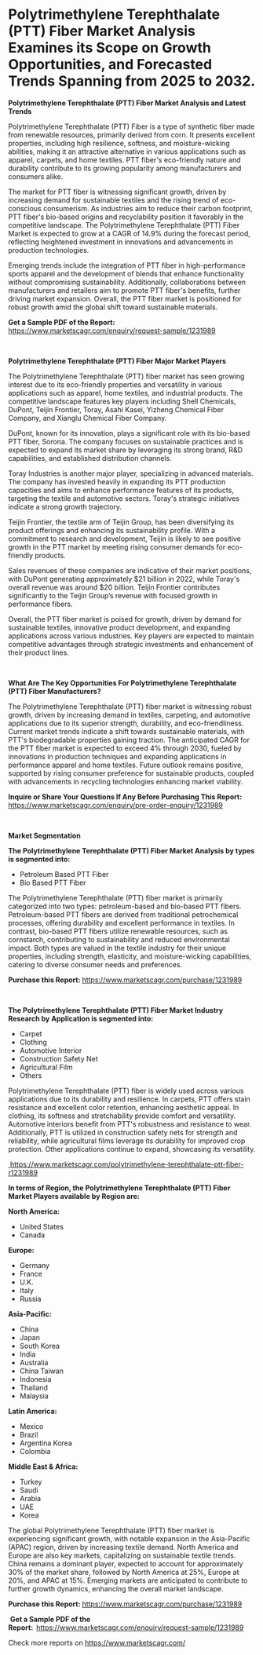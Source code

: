<p><h1>Polytrimethylene Terephthalate (PTT) Fiber Market Analysis Examines its Scope on Growth Opportunities, and Forecasted Trends Spanning from 2025 to 2032.</h1></p><p><strong>Polytrimethylene Terephthalate (PTT) Fiber Market Analysis and Latest Trends</strong></p>
<p><p>Polytrimethylene Terephthalate (PTT) Fiber is a type of synthetic fiber made from renewable resources, primarily derived from corn. It presents excellent properties, including high resilience, softness, and moisture-wicking abilities, making it an attractive alternative in various applications such as apparel, carpets, and home textiles. PTT fiber's eco-friendly nature and durability contribute to its growing popularity among manufacturers and consumers alike.</p><p>The market for PTT fiber is witnessing significant growth, driven by increasing demand for sustainable textiles and the rising trend of eco-conscious consumerism. As industries aim to reduce their carbon footprint, PTT fiber's bio-based origins and recyclability position it favorably in the competitive landscape. The Polytrimethylene Terephthalate (PTT) Fiber Market is expected to grow at a CAGR of 14.9% during the forecast period, reflecting heightened investment in innovations and advancements in production technologies.</p><p>Emerging trends include the integration of PTT fiber in high-performance sports apparel and the development of blends that enhance functionality without compromising sustainability. Additionally, collaborations between manufacturers and retailers aim to promote PTT fiber's benefits, further driving market expansion. Overall, the PTT fiber market is positioned for robust growth amid the global shift toward sustainable materials.</p></p>
<p><strong>Get a Sample PDF of the Report:&nbsp;</strong> <a href="https://www.marketscagr.com/enquiry/request-sample/1231989?utm_campaign=2187&utm_medium=2&utm_source=Github&utm_content=ia&utm_term=03042025&utm_id=polytrimethylene-terephthalate-ptt-fiber">https://www.marketscagr.com/enquiry/request-sample/1231989</a></p>
<p>&nbsp;</p>
<p><strong>Polytrimethylene Terephthalate (PTT) Fiber Major Market Players</strong></p>
<p><p>The Polytrimethylene Terephthalate (PTT) fiber market has seen growing interest due to its eco-friendly properties and versatility in various applications such as apparel, home textiles, and industrial products. The competitive landscape features key players including Shell Chemicals, DuPont, Teijin Frontier, Toray, Asahi Kasei, Yizheng Chemical Fiber Company, and Xianglu Chemical Fiber Company.</p><p>DuPont, known for its innovation, plays a significant role with its bio-based PTT fiber, Sorona. The company focuses on sustainable practices and is expected to expand its market share by leveraging its strong brand, R&D capabilities, and established distribution channels.</p><p>Toray Industries is another major player, specializing in advanced materials. The company has invested heavily in expanding its PTT production capacities and aims to enhance performance features of its products, targeting the textile and automotive sectors. Toray's strategic initiatives indicate a strong growth trajectory.</p><p>Teijin Frontier, the textile arm of Teijin Group, has been diversifying its product offerings and enhancing its sustainability profile. With a commitment to research and development, Teijin is likely to see positive growth in the PTT market by meeting rising consumer demands for eco-friendly products.</p><p>Sales revenues of these companies are indicative of their market positions, with DuPont generating approximately $21 billion in 2022, while Toray's overall revenue was around $20 billion. Teijin Frontier contributes significantly to the Teijin Group’s revenue with focused growth in performance fibers.</p><p>Overall, the PTT fiber market is poised for growth, driven by demand for sustainable textiles, innovative product development, and expanding applications across various industries. Key players are expected to maintain competitive advantages through strategic investments and enhancement of their product lines.</p></p>
<p>&nbsp;</p>
<p><strong>What Are The Key Opportunities For Polytrimethylene Terephthalate (PTT) Fiber Manufacturers?</strong></p>
<p><p>The Polytrimethylene Terephthalate (PTT) fiber market is witnessing robust growth, driven by increasing demand in textiles, carpeting, and automotive applications due to its superior strength, durability, and eco-friendliness. Current market trends indicate a shift towards sustainable materials, with PTT's biodegradable properties gaining traction. The anticipated CAGR for the PTT fiber market is expected to exceed 4% through 2030, fueled by innovations in production techniques and expanding applications in performance apparel and home textiles. Future outlook remains positive, supported by rising consumer preference for sustainable products, coupled with advancements in recycling technologies enhancing market viability.</p></p>
<p><strong>Inquire or Share Your Questions If Any Before Purchasing This Report:</strong> <a href="https://www.marketscagr.com/enquiry/pre-order-enquiry/1231989?utm_campaign=2187&utm_medium=2&utm_source=Github&utm_content=ia&utm_term=03042025&utm_id=polytrimethylene-terephthalate-ptt-fiber">https://www.marketscagr.com/enquiry/pre-order-enquiry/1231989</a></p>
<p>&nbsp;</p>
<p><strong>Market Segmentation</strong></p>
<p><strong>The Polytrimethylene Terephthalate (PTT) Fiber Market Analysis by types is segmented into:</strong></p>
<p><ul><li>Petroleum Based PTT Fiber</li><li>Bio Based PTT Fiber</li></ul></p>
<p><p>The Polytrimethylene Terephthalate (PTT) fiber market is primarily categorized into two types: petroleum-based and bio-based PTT fibers. Petroleum-based PTT fibers are derived from traditional petrochemical processes, offering durability and excellent performance in textiles. In contrast, bio-based PTT fibers utilize renewable resources, such as cornstarch, contributing to sustainability and reduced environmental impact. Both types are valued in the textile industry for their unique properties, including strength, elasticity, and moisture-wicking capabilities, catering to diverse consumer needs and preferences.</p></p>
<p><strong>Purchase this Report:&nbsp;</strong><a href="https://www.marketscagr.com/purchase/1231989?utm_campaign=2187&utm_medium=2&utm_source=Github&utm_content=ia&utm_term=03042025&utm_id=polytrimethylene-terephthalate-ptt-fiber">https://www.marketscagr.com/purchase/1231989</a></p>
<p>&nbsp;</p>
<p><strong>The Polytrimethylene Terephthalate (PTT) Fiber Market Industry Research by Application is segmented into:</strong></p>
<p><ul><li>Carpet</li><li>Clothing</li><li>Automotive Interior</li><li>Construction Safety Net</li><li>Agricultural Film</li><li>Others</li></ul></p>
<p><p>Polytrimethylene Terephthalate (PTT) fiber is widely used across various applications due to its durability and resilience. In carpets, PTT offers stain resistance and excellent color retention, enhancing aesthetic appeal. In clothing, its softness and stretchability provide comfort and versatility. Automotive interiors benefit from PTT's robustness and resistance to wear. Additionally, PTT is utilized in construction safety nets for strength and reliability, while agricultural films leverage its durability for improved crop protection. Other applications continue to expand, showcasing its versatility.</p></p>
<p><a href="https://www.marketscagr.com/polytrimethylene-terephthalate-ptt-fiber-r1231989?utm_campaign=2187&utm_medium=2&utm_source=Github&utm_content=ia&utm_term=03042025&utm_id=polytrimethylene-terephthalate-ptt-fiber">&nbsp;https://www.marketscagr.com/polytrimethylene-terephthalate-ptt-fiber-r1231989</a></p>
<p><strong>In terms of Region, the Polytrimethylene Terephthalate (PTT) Fiber Market Players available by Region are:</strong></p>
<p>
    <p> <strong> North America: </strong>
        <ul>
            <li>United States</li>
            <li>Canada</li>
        </ul>
        </p> 
    <p> <strong> Europe: </strong>
        <ul>
            <li>Germany</li>
            <li>France</li>
            <li>U.K.</li>
            <li>Italy</li>
            <li>Russia</li>
        </ul>
        </p> 
    <p> <strong> Asia-Pacific: </strong>
        <ul>
            <li>China</li>
            <li>Japan</li>
            <li>South Korea</li>
            <li>India</li>
            <li>Australia</li>
            <li>China Taiwan</li>
            <li>Indonesia</li>
            <li>Thailand</li>
            <li>Malaysia</li>
        </ul>
        </p> 
    <p> <strong> Latin America: </strong>
        <ul>
            <li>Mexico</li>
            <li>Brazil</li>
            <li>Argentina Korea</li>
            <li>Colombia</li>
        </ul>
        </p> 
    <p> <strong> Middle East & Africa: </strong>
        <ul>
            <li>Turkey</li>
            <li>Saudi</li>
            <li>Arabia</li>
            <li>UAE</li>
            <li>Korea</li>
        </ul>
    </p>
    </p>
<p><p>The global Polytrimethylene Terephthalate (PTT) fiber market is experiencing significant growth, with notable expansion in the Asia-Pacific (APAC) region, driven by increasing textile demand. North America and Europe are also key markets, capitalizing on sustainable textile trends. China remains a dominant player, expected to account for approximately 30% of the market share, followed by North America at 25%, Europe at 20%, and APAC at 15%. Emerging markets are anticipated to contribute to further growth dynamics, enhancing the overall market landscape.</p></p>
<p><strong>Purchase this Report: </strong><a href="https://www.marketscagr.com/purchase/1231989?utm_campaign=2187&utm_medium=2&utm_source=Github&utm_content=ia&utm_term=03042025&utm_id=polytrimethylene-terephthalate-ptt-fiber">https://www.marketscagr.com/purchase/1231989</a></p>
<p>&nbsp;<strong>Get a Sample PDF of the Report:&nbsp;&nbsp;</strong><a href="https://www.marketscagr.com/enquiry/request-sample/1231989?utm_campaign=2187&utm_medium=2&utm_source=Github&utm_content=ia&utm_term=03042025&utm_id=polytrimethylene-terephthalate-ptt-fiber">https://www.marketscagr.com/enquiry/request-sample/1231989</a></p>
<p><strong></strong></p>
<p>Check more reports on <a href="https://www.marketscagr.com/?utm_campaign=2187&utm_medium=2&utm_source=Github&utm_content=ia&utm_term=03042025&utm_id=polytrimethylene-terephthalate-ptt-fiber">https://www.marketscagr.com/</a></p>
